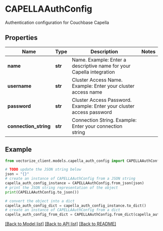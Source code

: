 # CAPELLAAuthConfig

Authentication configuration for Couchbase Capella

## Properties

Name | Type | Description | Notes
------------ | ------------- | ------------- | -------------
**name** | **str** | Name. Example: Enter a descriptive name for your Capella integration | 
**username** | **str** | Cluster Access Name. Example: Enter your cluster access name | 
**password** | **str** | Cluster Access Password. Example: Enter your cluster access password | 
**connection_string** | **str** | Connection String. Example: Enter your connection string | 

## Example

```python
from vectorize_client.models.capella_auth_config import CAPELLAAuthConfig

# TODO update the JSON string below
json = "{}"
# create an instance of CAPELLAAuthConfig from a JSON string
capella_auth_config_instance = CAPELLAAuthConfig.from_json(json)
# print the JSON string representation of the object
print(CAPELLAAuthConfig.to_json())

# convert the object into a dict
capella_auth_config_dict = capella_auth_config_instance.to_dict()
# create an instance of CAPELLAAuthConfig from a dict
capella_auth_config_from_dict = CAPELLAAuthConfig.from_dict(capella_auth_config_dict)
```
[[Back to Model list]](../README.md#documentation-for-models) [[Back to API list]](../README.md#documentation-for-api-endpoints) [[Back to README]](../README.md)


